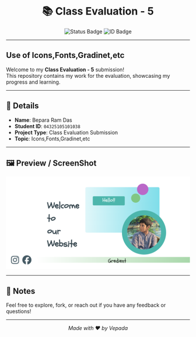 
<h1 align="center">📚 Class Evaluation - 5</h1>

<p align="center">
  <img src="https://img.shields.io/badge/Status-Complete-brightgreen?style=flat-square" alt="Status Badge">
  <img src="https://img.shields.io/badge/ID-04325105101038-blue?style=flat-square" alt="ID Badge">
</p>

---

## Use of Icons,Fonts,Gradinet,etc

Welcome to my **Class Evaluation - 5** submission!  
This repository contains my work for the evaluation, showcasing my progress and learning.

---

## 🧾 Details

- **Name**: Bepara Ram Das
- **Student ID**: `04325105101038`
- **Project Type**: Class Evaluation Submission
- **Topic**: Icons,Fonts,Gradinet,etc

---
## 🖼️ Preview / ScreenShot

![Project Preview](final.png)

---

## 📌 Notes

Feel free to explore, fork, or reach out if you have any feedback or questions!

---

<p align="center">
  <i>Made with ❤ by Vepada</i>
</p>
